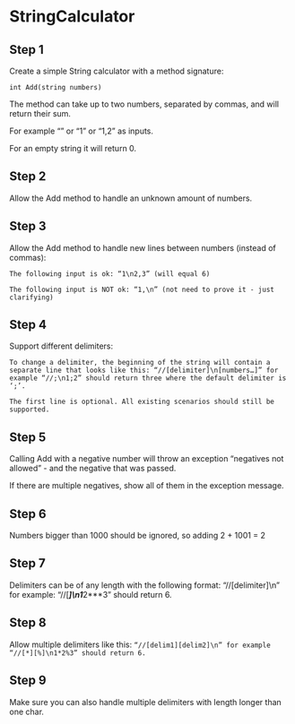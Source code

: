 # StringCalculator

## Step 1

Create a simple String calculator with a method signature:

    int Add(string numbers)

The method can take up to two numbers, separated by commas, and will return their sum.

For example “” or “1” or “1,2” as inputs.

For an empty string it will return 0.
## Step 2

Allow the Add method to handle an unknown amount of numbers.
## Step 3

Allow the Add method to handle new lines between numbers (instead of commas):

    The following input is ok: “1\n2,3” (will equal 6)

    The following input is NOT ok: “1,\n” (not need to prove it - just clarifying)

## Step 4

Support different delimiters:

    To change a delimiter, the beginning of the string will contain a separate line that looks like this: “//[delimiter]\n[numbers…]” for example “//;\n1;2” should return three where the default delimiter is ‘;’.

    The first line is optional. All existing scenarios should still be supported.

## Step 5

Calling Add with a negative number will throw an exception “negatives not allowed” - and the negative that was passed.

If there are multiple negatives, show all of them in the exception message.

## Step 6

Numbers bigger than 1000 should be ignored, so adding 2 + 1001 = 2

## Step 7

Delimiters can be of any length with the following format: “//[delimiter]\n” for example: “//[***]\n1***2***3” should return 6.

## Step 8

Allow multiple delimiters like this: 
``
“//[delim1][delim2]\n” for example “//[*][%]\n1*2%3” should return 6.
``

## Step 9

Make sure you can also handle multiple delimiters with length longer than one char.